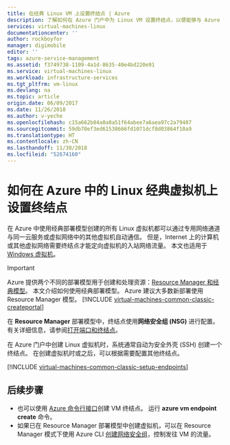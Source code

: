 ```yaml
---
title: 在经典 Linux VM 上设置终结点 | Azure
description: 了解如何在 Azure 门户中为 Linux VM 设置终结点，以便能够与 Azure 中的 Linux 虚拟机通信。
services: virtual-machines-linux
documentationcenter: ''
author: rockboyfor
manager: digimobile
editor: ''
tags: azure-service-management
ms.assetid: f3749738-1109-4a1d-8635-40e4bd220e91
ms.service: virtual-machines-linux
ms.workload: infrastructure-services
ms.tgt_pltfrm: vm-linux
ms.devlang: na
ms.topic: article
origin.date: 06/09/2017
ms.date: 11/26/2018
ms.author: v-yeche
ms.openlocfilehash: c15a662b84a0a0a51f64abee7a6aea97c2a79407
ms.sourcegitcommit: 59db70ef3ed61538666fd1071dcf8d03864f10a9
ms.translationtype: HT
ms.contentlocale: zh-CN
ms.lasthandoff: 11/30/2018
ms.locfileid: "52674160"
---
```

# <a name="how-to-set-up-endpoints-on-a-linux-classic-virtual-machine-in-azure"></a>如何在 Azure 中的 Linux 经典虚拟机上设置终结点
在 Azure 中使用经典部署模型创建的所有 Linux 虚拟机都可以通过专用网络通道与同一云服务或虚拟网络中的其他虚拟机自动通信。 但是，Internet 上的计算机或其他虚拟网络需要终结点才能定向虚拟机的入站网络流量。 本文也适用于 [Windows 虚拟机](../../windows/classic/setup-endpoints.md?toc=%2fvirtual-machines%2fwindows%2fclassic%2ftoc.json)。

> [!IMPORTANT]
> Azure 提供两个不同的部署模型用于创建和处理资源：[Resource Manager 和经典模型](../../../resource-manager-deployment-model.md)。 本文介绍如何使用经典部署模型。 Azure 建议大多数新部署使用 Resource Manager 模型。
> [!INCLUDE [virtual-machines-common-classic-createportal](../../../../includes/virtual-machines-classic-portal.md)]

在 **Resource Manager** 部署模型中，终结点使用**网络安全组 (NSG)** 进行配置。 有关详细信息，请参阅[打开端口和终结点](../nsg-quickstart.md?toc=%2fvirtual-machines%2flinux%2ftoc.json)。

在 Azure 门户中创建 Linux 虚拟机时，系统通常自动为安全外壳 (SSH) 创建一个终结点。 在创建虚拟机时或之后，可以根据需要配置其他终结点。

[!INCLUDE [virtual-machines-common-classic-setup-endpoints](../../../../includes/virtual-machines-common-classic-setup-endpoints.md)]

## <a name="next-steps"></a>后续步骤
* 也可以使用 [Azure 命令行接口](https://docs.azure.cn/zh-cn/cli/get-started-with-az-cli2?view=azure-cli-latest)创建 VM 终结点。 运行 **azure vm endpoint create** 命令。
* 如果已在 Resource Manager 部署模型中创建虚拟机，可以在 Resource Manager 模式下使用 Azure CLI [创建网络安全组](../../../virtual-network/tutorial-filter-network-traffic-cli.md)，控制发往 VM 的流量。

<!-- Update_Description: update meta properties -->